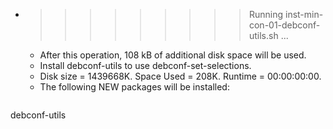 * >>>>>>>>> Running inst-min-con-01-debconf-utils.sh ...
  * After this operation, 108 kB of additional disk space will be used.
  * Install debconf-utils to use debconf-set-selections.
  * Disk size = 1439668K. Space Used = 208K. Runtime = 00:00:00:00.
  * The following NEW packages will be installed:
  ```bash
debconf-utils
  ```
